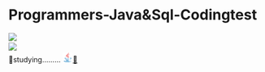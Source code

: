 # Programmers-Java&Sql-Codingtest
<img src="https://img.shields.io/badge/[JAVA] CodingTest -40AEF0?-00A1D6?style=for-the-badge&logo=bilibili&logoColor=white"><br>
<img src="https://img.shields.io/badge/[SQL] kit -FF880F?-00A1D6?style=for-the-badge&logo=mysql&logoColor=white"><br>
📝studying.........
<a href="https://www.java.com" target="_blank" rel="noreferrer"> <img src="https://raw.githubusercontent.com/devicons/devicon/master/icons/java/java-original.svg" alt="java" width="20" height="20"/>💫</a>
